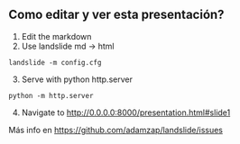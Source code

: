 ## Como editar y ver esta presentación?
1. Edit the markdown
2. Use landslide md -> html
```
landslide -m config.cfg
```
3. Serve with python http.server
```
python -m http.server
```
4. Navigate to http://0.0.0.0:8000/presentation.html#slide1

Más info en https://github.com/adamzap/landslide/issues
